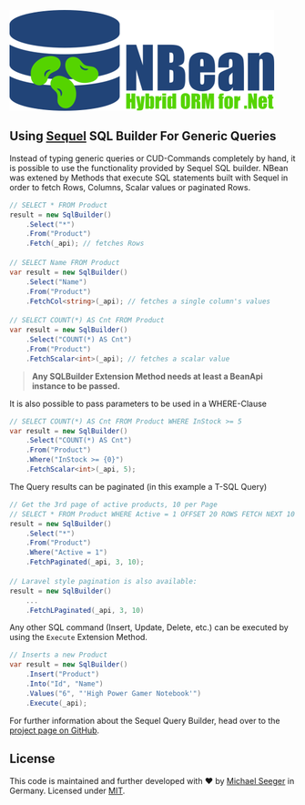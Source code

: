 

![NBeanLogo](Assets/NBeanLogoLs_md.png)

## Using [Sequel](https://github.com/pimbrouwers/Sequel) SQL Builder For Generic Queries

Instead of typing generic queries or CUD-Commands completely by hand, it is possible to use the functionality provided by Sequel SQL builder. NBean was extened by Methods that execute SQL statements built with Sequel in order to fetch Rows, Columns, Scalar values or paginated Rows.

```csharp
// SELECT * FROM Product
result = new SqlBuilder()
    .Select("*")
    .From("Product")
    .Fetch(_api); // fetches Rows

// SELECT Name FROM Product
var result = new SqlBuilder()
    .Select("Name")
    .From("Product")
    .FetchCol<string>(_api); // fetches a single column's values

// SELECT COUNT(*) AS Cnt FROM Product
var result = new SqlBuilder()
    .Select("COUNT(*) AS Cnt")
    .From("Product")
    .FetchScalar<int>(_api); // fetches a scalar value
```



>  **Any SQLBuilder Extension Method needs at least a BeanApi instance to be passed.**



It is also possible to pass parameters to be used in a WHERE-Clause

```cs
// SELECT COUNT(*) AS Cnt FROM Product WHERE InStock >= 5
var result = new SqlBuilder()
    .Select("COUNT(*) AS Cnt")
    .From("Product")
    .Where("InStock >= {0}")
    .FetchScalar<int>(_api, 5);
```

The Query results can be paginated (in this example a T-SQL Query)

```csharp
// Get the 3rd page of active products, 10 per Page
// SELECT * FROM Product WHERE Active = 1 OFFSET 20 ROWS FETCH NEXT 10
result = new SqlBuilder()
    .Select("*")
    .From("Product")
    .Where("Active = 1")
    .FetchPaginated(_api, 3, 10);

// Laravel style pagination is also available:
result = new SqlBuilder()
    ...
    .FetchLPaginated(_api, 3, 10)
```

Any other SQL command (Insert, Update, Delete, etc.) can be executed by using the `Execute` Extension Method.

```csharp
// Inserts a new Product
var result = new SqlBuilder()
    .Insert("Product")
    .Into("Id", "Name")
    .Values("6", "'High Power Gamer Notebook'")
    .Execute(_api);
```

For further information about the Sequel Query Builder, head over to the [project page on GitHub](https://github.com/pimbrouwers/Sequel).



## License

This code is maintained and further developed with :heart: by [Michael Seeger](https://github.com/miseeger) in Germany. Licensed under [MIT](https://github.com/miseeger/NBean/blob/main/LICENSE.txt).
